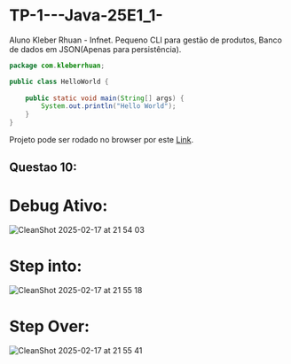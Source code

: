 # TP-1---Java-25E1_1-
Aluno Kleber Rhuan - Infnet.
Pequeno CLI para gestão de produtos, Banco de dados em JSON(Apenas para persistência).

```java
package com.kleberrhuan;

public class HelloWorld {
    
    public static void main(String[] args) {
        System.out.println("Hello World");
    }
}
```
Projeto pode ser rodado no browser por este [Link](https://cuddly-space-goggles-5j75jxpg9r734vjp.github.dev).


## Questao 10:

# Debug Ativo:

![CleanShot 2025-02-17 at 21 54 03](https://github.com/user-attachments/assets/0d772ee5-dc44-4f1e-871b-e81f97b94fcc)

# Step into: 

![CleanShot 2025-02-17 at 21 55 18](https://github.com/user-attachments/assets/6d29343e-b3e3-4ea1-8b33-1f19b4abca09)


# Step Over:

![CleanShot 2025-02-17 at 21 55 41](https://github.com/user-attachments/assets/d84959bd-6fb1-4f04-b84f-2c27d1968cda)
